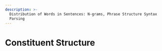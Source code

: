 ```yaml
---
description: >-
  Distribution of Words in Sentences: N-grams, Phrase Structure Syntax and
  Parsing
---
```


# Constituent Structure


